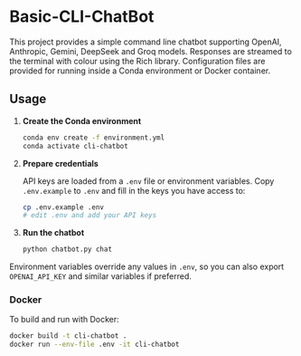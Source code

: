 # Basic-CLI-ChatBot

This project provides a simple command line chatbot supporting OpenAI,
Anthropic, Gemini, DeepSeek and Groq models. Responses are streamed to the
terminal with colour using the Rich library. Configuration files are provided
for running inside a Conda environment or Docker container.

## Usage

1. **Create the Conda environment**

   ```bash
   conda env create -f environment.yml
   conda activate cli-chatbot
   ```

2. **Prepare credentials**

   API keys are loaded from a `.env` file or environment variables. Copy
   `.env.example` to `.env` and fill in the keys you have access to:

   ```bash
   cp .env.example .env
   # edit .env and add your API keys
   ```

3. **Run the chatbot**
   ```bash
   python chatbot.py chat
   ```

Environment variables override any values in `.env`, so you can also export
`OPENAI_API_KEY` and similar variables if preferred.

### Docker

To build and run with Docker:

```bash
docker build -t cli-chatbot .
docker run --env-file .env -it cli-chatbot
